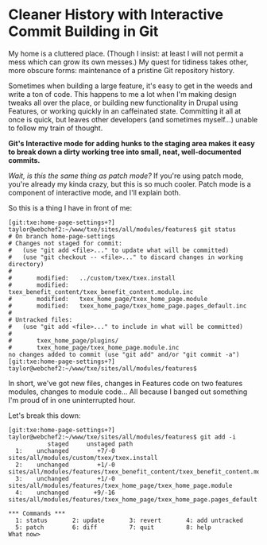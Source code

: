 # Cleaner History with Interactive Commit Building in Git

My home is a cluttered place. (Though I insist: at least I will not permit a
mess which can grow its own messes.) My quest for tidiness takes other, more
obscure forms: maintenance of a pristine Git repository history.

Sometimes when building a large feature, it's easy to get in the weeds and write
a ton of code. This happens to me a lot when I'm making design tweaks all over
the place, or building new functionality in Drupal using Features, or working
quickly in an caffeinated state. Committing it all at once is quick, but leaves
other developers (and sometimes myself...) unable to follow my train of thought.

**Git's Interactive mode for adding hunks to the staging area makes it easy to
break down a dirty working tree into small, neat, well-documented commits.**

_Wait, is this the same thing as patch mode?_ If you're using patch mode, you're
already my kinda crazy, but this is so much cooler. Patch mode is a component of
interactive mode, and I'll explain both.

So this is a thing I have in front of me:

```
[git:txe:home-page-settings+?] taylor@webchef2:~/www/txe/sites/all/modules/features$ git status
# On branch home-page-settings
# Changes not staged for commit:
#   (use "git add <file>..." to update what will be committed)
#   (use "git checkout -- <file>..." to discard changes in working directory)
#
#       modified:   ../custom/txex/txex.install
#       modified:   txex_benefit_content/txex_benefit_content.module.inc
#       modified:   txex_home_page/txex_home_page.module
#       modified:   txex_home_page/txex_home_page.pages_default.inc
#
# Untracked files:
#   (use "git add <file>..." to include in what will be committed)
#
#       txex_home_page/plugins/
#       txex_home_page/txex_home_page.module.inc
no changes added to commit (use "git add" and/or "git commit -a")
[git:txe:home-page-settings+?] taylor@webchef2:~/www/txe/sites/all/modules/features$
```

In short, we've got new files, changes in Features code on two features modules,
changes to module code... All because I banged out something I'm proud of in one
uninterrupted hour.

Let's break this down:

```
[git:txe:home-page-settings+?] taylor@webchef2:~/www/txe/sites/all/modules/features$ git add -i
           staged     unstaged path
  1:    unchanged        +7/-0 sites/all/modules/custom/txex/txex.install
  2:    unchanged        +1/-0 sites/all/modules/features/txex_benefit_content/txex_benefit_content.module.inc
  3:    unchanged        +1/-0 sites/all/modules/features/txex_home_page/txex_home_page.module
  4:    unchanged       +9/-16 sites/all/modules/features/txex_home_page/txex_home_page.pages_default.inc

*** Commands ***
  1: status       2: update       3: revert       4: add untracked
  5: patch        6: diff         7: quit         8: help
What now>
```
